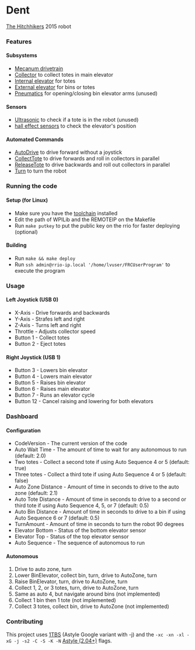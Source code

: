 # Dent
[The Hitchhikers](http://team2059.org) 2015 robot

### Features
#### Subsystems
+ [Mecanum drivetrain](Subsystems/Drivetrain.cpp)
+ [Collector](Subsystems/Collector.cpp) to collect totes in main elevator
+ [Internal elevator](Subsystems/Elevator.cpp) for totes
+ [External elevator](Subsystems/BinElevator.cpp) for bins or totes
+ [Pneumatics](Subsystems/Pneumatics.cpp) for opening/closing bin elevator arms (unused)

#### Sensors
+ [Ultrasonic](Subsystems/Collector.cpp#L9) to check if a tote is in the robot (unused)
+ [hall effect sensors](Subsystems/Elevator.cpp#L6-L8) to check the elevator's position

#### Automated Commands
+ [AutoDrive](Commands/Autonomous/AutoDrive.cpp) to drive forward without a joystick
+ [CollectTote](Commands/Autonomous/CollectTote.cpp) to drive forwards and roll in collectors in parallel
+ [ReleaseTote](Commands/Autonomous/ReleaseTote.cpp) to drive backwards and roll out collectors in parallel
+ [Turn](Commands/Autonomous/Turn.cpp) to turn the robot

### Running the code
#### Setup (for Linux)
+ Make sure you have the [toolchain](http://first.wpi.edu/FRC/roborio/toolchains/) installed
+ Edit the path of WPILib and the REMOTEIP on the Makefile
+ Run `make putkey` to put the public key on the rrio for faster deploying (optional)

#### Building
+ Run `make && make deploy`
+ Run `ssh admin@rrio-ip.local '/home/lvuser/FRCUserProgram'` to execute the program

### Usage
#### Left Joystick (USB 0)
+ X-Axis - Drive forwards and backwards
+ Y-Axis - Strafes left and right
+ Z-Axis - Turns left and right
+ Throttle - Adjusts collector speed
+ Button 1 - Collect totes
+ Button 2 - Eject totes

#### Right Joystick (USB 1)
+ Button 3 - Lowers bin elevator
+ Button 4 - Lowers main elevator
+ Button 5 - Raises bin elevator
+ Button 6 - Raises main elevator
+ Button 7 - Runs an elevator cycle
+ Button 12 - Cancel raising and lowering for both elevators

### Dashboard
#### Configuration
+ CodeVersion - The current version of the code
+ Auto Wait Time - The amount of time to wait for any autonomous to run (default: 2.0)
+ Two totes - Collect a second tote if using Auto Sequence 4 or 5 (default: true)
+ Three totes - Collect a third tote if using Auto Sequence 4 or 5 (default: false)
+ Auto Zone Distance - Amount of time in seconds to drive to the auto zone (default: 2.1)
+ Auto Tote Distance - Amount of time in seconds to drive to a second or third tote if using Auto Sequence 4, 5, or 7 (default: 0.5)
+ Auto Bin Distance - Amount of time in seconds to drive to a bin if using Auto Sequence 6 or 7 (default: 0.5)
+ TurnAmount - Amount of time in seconds to turn the robot 90 degrees
+ Elevator Bottom - Status of the bottom elevator sensor
+ Elevator Top - Status of the top elevator sensor
+ Auto Sequence - The sequence of autonomous to run

#### Autonomous
1. Drive to auto zone, turn
2. Lower BinElevator, collect bin, turn, drive to AutoZone, turn
3. Raise BinElevator, turn, drive to AutoZone, turn
4. Collect 1, 2, or 3 totes, turn, drive to AutoZone, turn
5. Same as auto 4, but navigate around bins (not implemented)
6. Collect 1 bin then 1 tote (not implemented)
7. Collect 3 totes, collect bin, drive to AutoZone (not implemented)

### Contributing

This project uses [1TBS](https://en.wikipedia.org/wiki/1TBS) (Astyle Google variant with -j) and the `-xc -xn -xl -xG -j -s2 -C -S -K -N` [Astyle (2.04+)](http://astyle.sourceforge.net/) flags.
